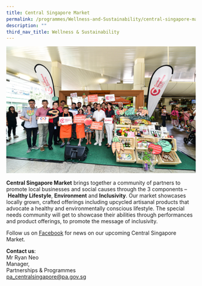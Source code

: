 ```yaml
---
title: Central Singapore Market
permalink: /programmes/Wellness-and-Sustainability/central-singapore-market/
description: ""
third_nav_title: Wellness & Sustainability
---
```

![Central Singapore Market](/images/Programmes/csm-launch-event.jpg)

**Central Singapore Market** brings together a community of partners to promote local businesses and social causes through the 3 components – **Healthy Lifestyle**, **Environment** and **Inclusivity**. Our market showcases locally grown, crafted offerings including upcycled artisanal products that advocate a healthy and environmentally conscious lifestyle. The special needs community will get to showcase their abilities through performances and product offerings, to promote the message of inclusivity.

Follow us on [Facebook](https://www.facebook.com/centralsgcdc/) for news on our upcoming Central Singapore Market.

**Contact us**:  
Mr Ryan Neo  
Manager,  
Partnerships & Programmes  
[pa\_centralsingapore@pa.gov.sg](mailto:pa_centralsingapore@pa.gov.sg)